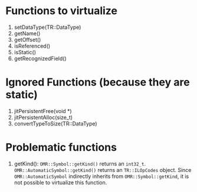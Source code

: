 # Functions to virtualize
1. setDataType(TR::DataType)
2. getName()
3. getOffset()
4. isReferenced()
5. isStatic()
6. getRecognizedField()

# Ignored Functions (because they are static)
1. jitPersistentFree(void *)
2. jitPersistentAlloc(size_t)
3. convertTypeToSize(TR::DataType)

# Problematic functions
1. getKind(): `OMR::Symbol::getKind()` returns an `int32_t`. `OMR::AutomaticSymbol::getKind()` returns an `TR::ILOpCodes` object. Since `OMR::AutomaticSymbol` indirectly inherits from `OMR::Symbol::getKind`, it is not possible to virtualize this function.
